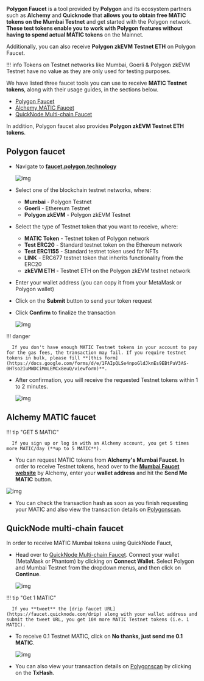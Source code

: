 **Polygon Faucet** is a tool provided by **Polygon** and its ecosystem partners such as **Alchemy** and **Quicknode** that **allows you to obtain free MATIC tokens on the Mumbai Testnet** and get started with the Polygon network. **These test tokens enable you to work with Polygon features without having to spend actual MATIC tokens** on the Mainnet.

Additionally, you can also receive **Polygon zkEVM Testnet ETH** on Polygon Faucet.

!!! info
      Tokens on Testnet networks like Mumbai, Goerli & Polygon zkEVM Testnet have no value as they are only used for testing purposes.

We have listed three faucet tools you can use to receive **MATIC Testnet tokens**, along with their usage guides, in the sections below.

- [Polygon Faucet](https://faucet.polygon.technology/)
- [Alchemy MATIC Faucet](https://mumbaifaucet.com/)
- [QuickNode Multi-chain Faucet](https://faucet.quicknode.com/drip)

In addition, Polygon faucet also provides **Polygon zkEVM Testnet ETH tokens**.

## Polygon faucet

- Navigate to [**faucet.polygon.technology**](https://faucet.polygon.technology/)

   ![img](../../img/tools/gas/faucet.png)

- Select one of the blockchain testnet networks, where:
    - **Mumbai** - Polygon Testnet
    - **Goerli** - Ethereum Testnet
    - **Polygon zkEVM** - Polygon zkEVM Testnet

- Select the type of Testnet token that you want to receive, where:
    - **MATIC Token** - Testnet token of Polygon network
    - **Test ERC20** - Standard testnet token on the Ethereum network
    - **Test ERC1155** - Standard testnet token used for NFTs
    - **LINK** - ERC677 testnet token that inherits functionality from the ERC20
    - **zkEVM ETH** - Testnet ETH on the Polygon zkEVM testnet network

- Enter your wallet address (you can copy it from your MetaMask or Polygon wallet)

- Click on the **Submit** button to send your token request

- Click **Confirm** to finalize the transaction

   ![img](../../img/tools/gas/confirm-transaction.png)
   

!!! danger

      If you don't have enough MATIC Testnet tokens in your account to pay for the gas fees, the transaction may fail. If you require testnet tokens in bulk, please fill **[this form](https://docs.google.com/forms/d/e/1FAIpQLSe4npoGldJknEs9EBtPaV3AS-0HTso2IuMWDCiMmLEMCx8euQ/viewform)**.

- After confirmation, you will receive the requested Testnet tokens within 1 to 2 minutes.

   ![img](../../img/tools/gas/success.png)

## Alchemy MATIC faucet

!!! tip "GET 5 MATIC"

      If you sign up or log in with an Alchemy account, you get 5 times more MATIC/day (**up to 5 MATIC**).

- You can request MATIC tokens from **Alchemy's Mumbai Faucet**. In order to receive Testnet tokens, head over to the [**Mumbai Faucet website**](https://mumbaifaucet.com/) by Alchemy, enter your **wallet address** and hit the **Send Me MATIC** button.

![img](../../img/tools/gas/alchemy-faucet1.png)

- You can check the transaction hash as soon as you finish requesting your MATIC and also view the transaction details on [Polygonscan](https://mumbai.polygonscan.com/).

## QuickNode multi-chain faucet

In order to receive MATIC Mumbai tokens using QuickNode Fauct,

- Head over to [QuickNode Multi-chain Faucet](https://faucet.quicknode.com/drip). Connect your wallet (MetaMask or Phantom) by clicking on **Connect Wallet**. Select Polygon and Mumbai Testnet from the dropdown menus, and then click on **Continue**.

   ![img](../../img/tools/gas/quicknode-faucet2.png)

!!! tip "Get 1 MATIC"

      If you **tweet** the [drip faucet URL](https://faucet.quicknode.com/drip) along with your wallet address and submit the tweet URL, you get 10X more MATIC Testnet tokens (i.e. 1 MATIC).

- To receive 0.1 Testnet MATIC, click on **No thanks, just send me 0.1 MATIC**.

   ![img](../../img/tools/gas/quicknode-faucet3.png)

- You can also view your transaction details on [Polygonscan](https://mumbai.polygonscan.com/) by clicking on the **TxHash**.

